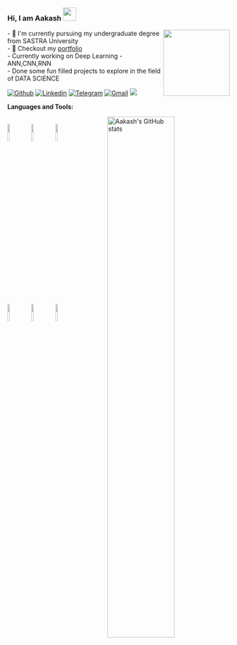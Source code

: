 ### Hi, I am Aakash <img src="https://raw.githubusercontent.com/MartinHeinz/MartinHeinz/master/wave.gif" width="30px">
<img align='right' src="https://media.giphy.com/media/M9gbBd9nbDrOTu1Mqx/giphy.gif" width="150">
<p align='left'>
- 🏢 I'm currently pursuing my undergraduate degree from SASTRA University <br/>
  - 🎨 Checkout my <a href = "https://aakash-cse.github.io">portfolio</a> <br/>
- Currently working on Deep Learning - ANN,CNN,RNN <br/>
- Done some fun filled projects to explore in the field of DATA SCIENCE <br/>
</p>

[![Github](https://img.shields.io/badge/-Github-000?style=flat&logo=Github&logoColor=white)](https://github.com/aakash-cse)
[![Linkedin](https://img.shields.io/badge/-LinkedIn-blue?style=flat&logo=Linkedin&logoColor=white)](https://www.linkedin.com/in/aakashbabu/)
[![Telegram](https://img.shields.io/badge/-Telegram-blue?style=flat&logo=Telegram&logoColor=white)](https://t.me/ak777)
[![Gmail](https://img.shields.io/badge/-Gmail-c14438?style=flat&logo=Gmail&logoColor=white)](mailto:aakashbabu.2000@gmail.com)
![](https://komarev.com/ghpvc/?username=aakash-cse&color=blue&style=flat-square&label=Profile+visitors)

**Languages and Tools:** 
<p>
  <a href="https://github.com/sudonitin">
    <img align="right" width="55%" src="https://github-readme-stats.vercel.app/api?username=aakash-cse&show_icons=true&line_height=27&count_private=true&include_all_commits=true" alt="Aakash's GitHub stats"/>
</a>
  <br>
  <code><img width="10%" src="https://www.vectorlogo.zone/logos/python/python-ar21.svg"></code>
  <code><img width="10%" src="https://www.vectorlogo.zone/logos/mongodb/mongodb-ar21.svg"></code>
  <code><img width="10%" src="https://www.vectorlogo.zone/logos/pocoo_flask/pocoo_flask-ar21.svg"></code>
  <br /><br />
  <code><img width="10%" src="https://www.vectorlogo.zone/logos/google_cloud/google_cloud-ar21.svg"></code>
  <code><img width="10%" src="https://www.vectorlogo.zone/logos/tensorflow/tensorflow-ar21.svg"></code>
  <code><img width="10%" src="https://www.vectorlogo.zone/logos/docker/docker-ar21.svg"></code>
  <br />
  <!--
  <code><img width="10%" src="https://www.vectorlogo.zone/logos/sqlite/sqlite-ar21.svg"></code>
  <code><img width="10%" src="https://www.vectorlogo.zone/logos/nginx/nginx-ar21.svg"></code>
  <code><img width="10%" src="https://www.vectorlogo.zone/logos/heroku/heroku-ar21.svg"></code>
  <br />
  <code><img width="10%" src="https://www.vectorlogo.zone/logos/digitalocean/digitalocean-ar21.svg"></code>
  <code><img width="10%" src="https://www.vectorlogo.zone/logos/npmjs/npmjs-ar21.svg"></code>
  <code><img width="10%" src="https://www.vectorlogo.zone/logos/git-scm/git-scm-ar21.svg"></code>
  -->
</p>
